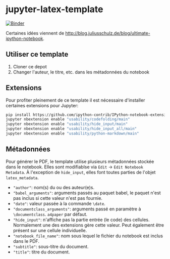 # jupyter-latex-template
[![Binder](http://mybinder.org/badge.svg)](http://mybinder.org/repo/dzamlo/jupyter-latex-template)

Certaines idées viennent de http://blog.juliusschulz.de/blog/ultimate-ipython-notebook.

## Utiliser ce template

 1. Cloner ce depot
 2. Changer l'auteur, le titre, etc. dans les métadonnées du notebook


## Extensions

Pour profiter pleinement de ce template il est nécessaire d'installer certaines extensions pour Jupyter:
 ```bash
pip install https://github.com/ipython-contrib/IPython-notebook-extensions/archive/master.zip --user
jupyter nbextension enable "usability/codefolding/main"
jupyter nbextension enable "usability/hide_input/main"
jupyter nbextension enable "usability/hide_input_all/main"
jupyter nbextension enable "usability/python-markdown/main"
```

## Métadonnées

Pour générer le PDF, le template utilise plusieurs métadonnées stockée dans le notebook. Elles sont modifiablse via `Edit` -> `Edit Notebook Metadata`.
À l'exception de `hide_input`, elles font toutes parties de l'objet `latex_metadata`.

 * `"author"`: nom(s) du ou des auteur(e)s.
 * `"babel_arguments"`: arguments passés au paquet babel, le paquet n'est pas inclus si cette valeur n'est pas fournie.
 * `"date"`: valeur passée à la commande `\date`.
 * `"documentclass_arguments"`: arguments passé en paramètre à `\documentclass`. `a4paper` par défaut.
 * `"hide_input"`: n'affiche pas la partie entrée (le code) des cellules. Normalement une des extensions gère cette valeur. Peut également être présent sur une cellule individuelle.
 * `"notebook_file_name"`: nom sous lequel le fichier du notebook est inclus dans le PDF.
 * `"subtitle"`: sous-titre du document.
 * `"title"`: titre du document.
